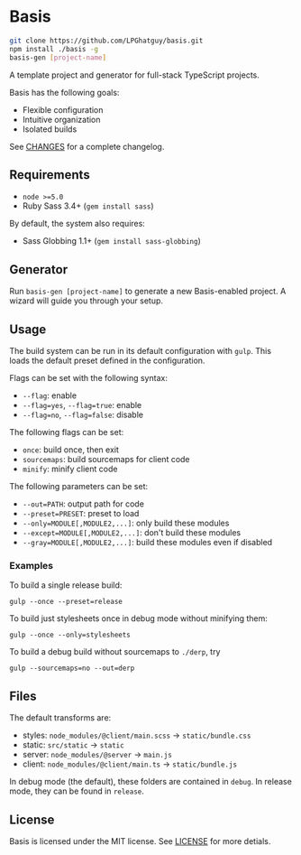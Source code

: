 # Basis
```sh
git clone https://github.com/LPGhatguy/basis.git
npm install ./basis -g
basis-gen [project-name]
```

A template project and generator for full-stack TypeScript projects.

Basis has the following goals:
- Flexible configuration
- Intuitive organization
- Isolated builds

See [CHANGES](CHANGES.md) for a complete changelog.

## Requirements
- `node >=5.0`
- Ruby Sass 3.4+ (`gem install sass`)

By default, the system also requires:
- Sass Globbing 1.1+ (`gem install sass-globbing`)

## Generator
Run `basis-gen [project-name]` to generate a new Basis-enabled project. A wizard will guide you through your setup.

## Usage
The build system can be run in its default configuration with `gulp`. This loads the default preset defined in the configuration.

Flags can be set with the following syntax:
- `--flag`: enable
- `--flag=yes`, `--flag=true`: enable
- `--flag=no`, `--flag=false`: disable

The following flags can be set:
- `once`: build once, then exit
- `sourcemaps`: build sourcemaps for client code
- `minify`: minify client code

The following parameters can be set:
- `--out=PATH`: output path for code
- `--preset=PRESET`: preset to load
- `--only=MODULE[,MODULE2,...]`: only build these modules
- `--except=MODULE[,MODULE2,...]`: don't build these modules
- `--gray=MODULE[,MODULE2,...]`: build these modules even if disabled

### Examples
To build a single release build:
```
gulp --once --preset=release
```

To build just stylesheets once in debug mode without minifying them:
```
gulp --once --only=stylesheets
```

To build a debug build without sourcemaps to `./derp`, try
```
gulp --sourcemaps=no --out=derp
```

## Files
The default transforms are:

- styles: `node_modules/@client/main.scss` -> `static/bundle.css`
- static: `src/static` -> `static`
- server: `node_modules/@server` -> `main.js`
- client: `node_modules/@client/main.ts` -> `static/bundle.js`

In debug mode (the default), these folders are contained in `debug`. In release mode, they can be found in `release`.

## License
Basis is licensed under the MIT license. See [LICENSE](LICENSE.md) for more detials.